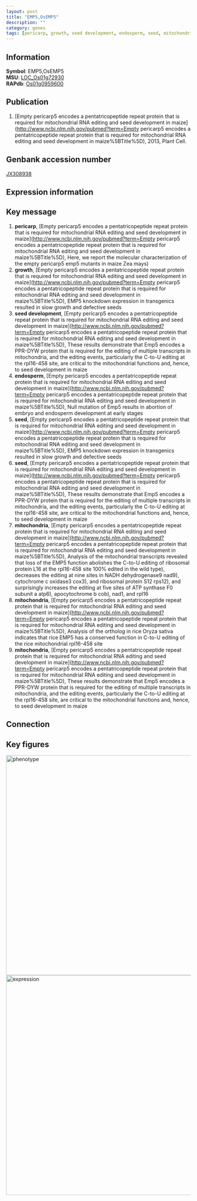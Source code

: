 ```yaml
---
layout: post
title: "EMP5,OsEMP5"
description: ""
category: genes
tags: [pericarp, growth, seed development, endosperm, seed, mitochondria]
---
```


## Information
__Symbol__: EMP5,OsEMP5  
__MSU__: [LOC_Os01g72930](http://rice.plantbiology.msu.edu/cgi-bin/ORF_infopage.cgi?orf=LOC_Os01g72930)  
__RAPdb__: [Os01g0959600](http://rapdb.dna.affrc.go.jp/viewer/gbrowse_details/irgsp1?name=Os01g0959600)  

## Publication
1. [Empty pericarp5 encodes a pentatricopeptide repeat protein that is required for mitochondrial RNA editing and seed development in maize](http://www.ncbi.nlm.nih.gov/pubmed?term=Empty pericarp5 encodes a pentatricopeptide repeat protein that is required for mitochondrial RNA editing and seed development in maize%5BTitle%5D), 2013, Plant Cell.

## Genbank accession number
[JX308938](http://www.ncbi.nlm.nih.gov/nuccore/JX308938)  

## Expression information

## Key message
1. __pericarp__, [Empty pericarp5 encodes a pentatricopeptide repeat protein that is required for mitochondrial RNA editing and seed development in maize](http://www.ncbi.nlm.nih.gov/pubmed?term=Empty pericarp5 encodes a pentatricopeptide repeat protein that is required for mitochondrial RNA editing and seed development in maize%5BTitle%5D),  Here, we report the molecular characterization of the empty pericarp5 emp5 mutants in maize Zea mays)  
2. __growth__, [Empty pericarp5 encodes a pentatricopeptide repeat protein that is required for mitochondrial RNA editing and seed development in maize](http://www.ncbi.nlm.nih.gov/pubmed?term=Empty pericarp5 encodes a pentatricopeptide repeat protein that is required for mitochondrial RNA editing and seed development in maize%5BTitle%5D),  EMP5 knockdown expression in transgenics resulted in slow growth and defective seeds
3. __seed development__, [Empty pericarp5 encodes a pentatricopeptide repeat protein that is required for mitochondrial RNA editing and seed development in maize](http://www.ncbi.nlm.nih.gov/pubmed?term=Empty pericarp5 encodes a pentatricopeptide repeat protein that is required for mitochondrial RNA editing and seed development in maize%5BTitle%5D),  These results demonstrate that Emp5 encodes a PPR-DYW protein that is required for the editing of multiple transcripts in mitochondria, and the editing events, particularly the C-to-U editing at the rpl16-458 site, are critical to the mitochondrial functions and, hence, to seed development in maize
4. __endosperm__, [Empty pericarp5 encodes a pentatricopeptide repeat protein that is required for mitochondrial RNA editing and seed development in maize](http://www.ncbi.nlm.nih.gov/pubmed?term=Empty pericarp5 encodes a pentatricopeptide repeat protein that is required for mitochondrial RNA editing and seed development in maize%5BTitle%5D),  Null mutation of Emp5 results in abortion of embryo and endosperm development at early stages
5. __seed__, [Empty pericarp5 encodes a pentatricopeptide repeat protein that is required for mitochondrial RNA editing and seed development in maize](http://www.ncbi.nlm.nih.gov/pubmed?term=Empty pericarp5 encodes a pentatricopeptide repeat protein that is required for mitochondrial RNA editing and seed development in maize%5BTitle%5D),  EMP5 knockdown expression in transgenics resulted in slow growth and defective seeds
6. __seed__, [Empty pericarp5 encodes a pentatricopeptide repeat protein that is required for mitochondrial RNA editing and seed development in maize](http://www.ncbi.nlm.nih.gov/pubmed?term=Empty pericarp5 encodes a pentatricopeptide repeat protein that is required for mitochondrial RNA editing and seed development in maize%5BTitle%5D),  These results demonstrate that Emp5 encodes a PPR-DYW protein that is required for the editing of multiple transcripts in mitochondria, and the editing events, particularly the C-to-U editing at the rpl16-458 site, are critical to the mitochondrial functions and, hence, to seed development in maize
7. __mitochondria__, [Empty pericarp5 encodes a pentatricopeptide repeat protein that is required for mitochondrial RNA editing and seed development in maize](http://www.ncbi.nlm.nih.gov/pubmed?term=Empty pericarp5 encodes a pentatricopeptide repeat protein that is required for mitochondrial RNA editing and seed development in maize%5BTitle%5D),  Analysis of the mitochondrial transcripts revealed that loss of the EMP5 function abolishes the C-to-U editing of ribosomal protein L16 at the rpl16-458 site 100% edited in the wild type), decreases the editing at nine sites in NADH dehydrogenase9 nad9), cytochrome c oxidase3 cox3), and ribosomal protein S12 rps12), and surprisingly increases the editing at five sites of ATP synthase F0 subunit a atp6), apocytochrome b cob), nad1, and rpl16
8. __mitochondria__, [Empty pericarp5 encodes a pentatricopeptide repeat protein that is required for mitochondrial RNA editing and seed development in maize](http://www.ncbi.nlm.nih.gov/pubmed?term=Empty pericarp5 encodes a pentatricopeptide repeat protein that is required for mitochondrial RNA editing and seed development in maize%5BTitle%5D),  Analysis of the ortholog in rice Oryza sativa indicates that rice EMP5 has a conserved function in C-to-U editing of the rice mitochondrial rpl16-458 site
9. __mitochondria__, [Empty pericarp5 encodes a pentatricopeptide repeat protein that is required for mitochondrial RNA editing and seed development in maize](http://www.ncbi.nlm.nih.gov/pubmed?term=Empty pericarp5 encodes a pentatricopeptide repeat protein that is required for mitochondrial RNA editing and seed development in maize%5BTitle%5D),  These results demonstrate that Emp5 encodes a PPR-DYW protein that is required for the editing of multiple transcripts in mitochondria, and the editing events, particularly the C-to-U editing at the rpl16-458 site, are critical to the mitochondrial functions and, hence, to seed development in maize

## Connection

## Key figures
<img src="http://ricencode.github.io/images/EMP5.pheno.png" alt="phenotype"  style="width: 600px;"/>

<img src="http://ricencode.github.io/images/EMP5.exp.png" alt="expression"  style="width: 600px;"/>


